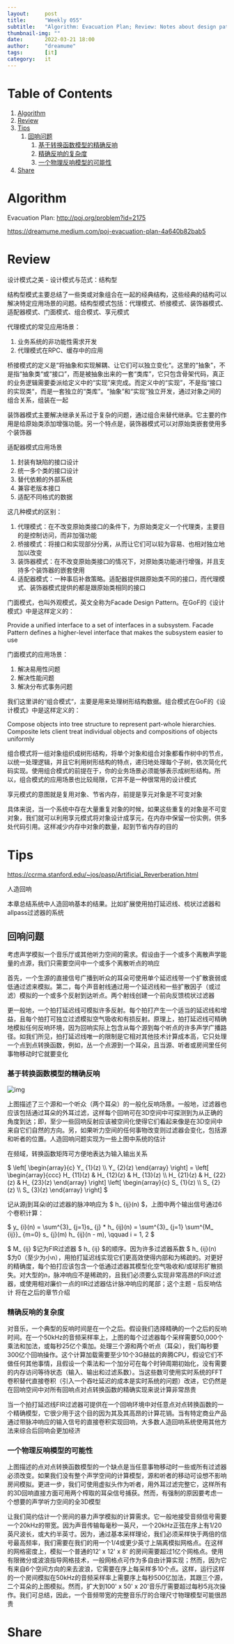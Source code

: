 ```yaml
---
layout:     post
title:      "Weekly 055"
subtitle:   "Algorithm: Evacuation Plan; Review: Notes about design patterns; Tips: PHYSICAL AUDIO SIGNAL PROCESSING(The Reverberation Problem); Share:"
thumbnail-img: ""
date:       2022-03-21 18:00
author:     "dreamume"
tags: 		[it]
category:   it
---
```

<head>
    <script src="https://cdn.mathjax.org/mathjax/latest/MathJax.js?config=TeX-AMS-MML_HTMLorMML" type="text/javascript"></script>
    <script type="text/x-mathjax-config">
        MathJax.Hub.Config({
            tex2jax: {
            skipTags: ['script', 'noscript', 'style', 'textarea', 'pre'],
            inlineMath: [['$','$']]
            }
        });
    </script>
</head>

# Table of Contents

1.  [Algorithm](#org888bea0)
2.  [Review](#org0ea7ff2)
3.  [Tips](#orgccc3f60)
    1.  [回响问题](#org0f07e1d)
        1.  [基于转换函数模型的精确反响](#org2092619)
        2.  [精确反响的复杂度](#org5d7a85f)
        3.  [一个物理反响模型的可能性](#org3aaa599)
4.  [Share](#org71ba78e)


<a id="org888bea0"></a>

# Algorithm

Evacuation Plan: <http://poj.org/problem?id=2175>

<https://dreamume.medium.com/poj-evacuation-plan-4a640b82bab5>


<a id="org0ea7ff2"></a>

# Review

设计模式之美 - 设计模式与范式：结构型

结构型模式主要总结了一些类或对象组合在一起的经典结构，这些经典的结构可以解决特定应用场景的问题。结构型模式包括：代理模式、桥接模式、装饰器模式、适配器模式、门面模式、组合模式、享元模式

代理模式的常见应用场景：

1.  业务系统的非功能性需求开发
2.  代理模式在RPC、缓存中的应用

桥接模式的定义是“将抽象和实现解耦、让它们可以独立变化“。这里的“抽象”，不是指“抽象类“或“接口”，而是被抽象出来的一套“类库”，它只包含骨架代码，真正的业务逻辑需要委派给定义中的“实现”来完成。而定义中的“实现”，不是指“接口的实现类“，而是一套独立的“类库”。“抽象”和“实现”独立开发，通过对象之间的组合关系，组装在一起

装饰器模式主要解决继承关系过于复杂的问题，通过组合来替代继承。它主要的作用是给原始类添加增强功能。另一个特点是，装饰器模式可以对原始类嵌套使用多个装饰器

适配器模式应用场景

1.  封装有缺陷的接口设计
2.  统一多个类的接口设计
3.  替代依赖的外部系统
4.  兼容老版本接口
5.  适配不同格式的数据

这几种模式的区别：

1.  代理模式：在不改变原始类接口的条件下，为原始类定义一个代理类，主要目的是控制访问，而非加强功能
2.  桥接模式：将接口和实现部分分离，从而让它们可以较为容易、也相对独立地加以改变
3.  装饰器模式：在不改变原始类接口的情况下，对原始类功能进行增强，并且支持多个装饰器的嵌套使用
4.  适配器模式：一种事后补救策略。适配器提供跟原始类不同的接口，而代理模式、装饰器模式提供的都是跟原始类相同的接口

门面模式，也叫外观模式，英文全称为Facade Design Pattern。在GoF的《设计模式》中是这样定义的：

Provide a unified interface to a set of interfaces in a subsystem. Facade Pattern defines a higher-level interface that makes the subsystem easier to use

门面模式的应用场景：

1.  解决易用性问题
2.  解决性能问题
3.  解决分布式事务问题

我们这里讲的“组合模式“，主要是用来处理树形结构数据。组合模式在GoF的《设计模式》中是这样定义的：

Compose objects into tree structure to represent part-whole hierarchies. Composite lets client treat individual objects and compositions of objects uniformly

组合模式将一组对象组织成树形结构，将单个对象和组合对象都看作树中的节点，以统一处理逻辑，并且它利用树形结构的特点，递归地处理每个子树，依次简化代码实现。使用组合模式的前提在于，你的业务场景必须能够表示成树形结构。所以，组合模式的应用场景也比较局限，它并不是一种很常用的设计模式

享元模式的意图就是复用对象、节省内存，前提是享元对象是不可变对象

具体来说，当一个系统中存在大量重复对象的时候，如果这些重复的对象是不可变对象，我们就可以利用享元模式将对象设计成享元，在内存中保留一份实例，供多处代码引用。这样减少内存中对象的数量，起到节省内存的目的


<a id="orgccc3f60"></a>

# Tips

<https://ccrma.stanford.edu/~jos/pasp/Artificial_Reverberation.html>

人造回响

本章总结系统中人造回响基本的结果。比如扩展使用拍打延迟线、梳状过滤器和allpass过滤器的系统


<a id="org0f07e1d"></a>

## 回响问题

考虑声学模拟一个音乐厅或其他听力空间的需求。假设由于一个或多个离散声学能量的点源，我们只需要空间中一个或多个离散听点的响应

首先，一个生源的直接信号广播到听众的耳朵可使用单个延迟线带一个扩散衰弱或低通过滤来模拟。第二，每个声音射线通过用一个延迟线和一些扩散因子（或过滤）模拟的一个或多个反射到达听点。两个射线创建一个前向反馈梳状过滤器

更一般地，一个拍打延迟线可模拟许多反射。每个拍打产生一个适当的延迟线和增益，且每个拍打可独立过滤模拟空气吸收和有损反射。原理上，拍打延迟线可精确地模拟任何反响环境，因为回响实际上包含从每个源到每个听点的许多声学广播路径。如我们所见，拍打延迟线唯一的限制是它相对其他技术计算成本高，它只处理一个点到点转换函数，例如，丛一个点源到一个耳朵，且当源、听者或房间里任何事物移动时它就要变化


<a id="org2092619"></a>

### 基于转换函数模型的精确反响

![img](../img/general_reverberation_simulation_for_three_sources_and_one_listener.png)

上图描述了三个源和一个听众（两个耳朵）的一般化反响场景。一般地，过滤器也应该包括通过耳朵的外耳过滤，这样每个回响可在3D空间中可探测到为从正确的角度到达；即，至少一些回响反射应该被空间化使得它们看起来像是在3D空间中来自它们自然的方向。另，如果听力空间的任何事物改变则过滤器会变化，包括源和听者的位置。人造回响问题实现为一些上图中系统的估计

在频域，转换函数矩阵可方便地表达为输入输出关系

$ \\left[ \\begin{array}{c} Y_ {1}(z) \\\\ Y_ {2}(z) \\end{array} \\right] = \\left[ \\begin{array}{ccc} H_ {11}(z) & H_ {12}(z) & H_ {13}(z) \\\\ H_ {21}(z) & H_ {22}(z) & H_ {23}(z) \\end{array} \\right] \\left[ \\begin{array}{c} S_ {1}(z) \\\\ S_ {2}(z) \\\\ S_ {3}(z) \\end{array} \\right] $

记从源j到耳朵i的过滤器的脉冲响应为 $ h_ {ij}(n) $，上图中两个输出信号通过6个卷积计算：

$ y_ {i}(n) = \\sum^{3}_ {j=1}s_ {j} * h_ {ij}(n) = \\sum^{3}_ {j=1} \\sum^{M_ {ij}}_ {m=0} s_ {j}(m) h_ {ij}(n - m), \\qquad i = 1, 2 $

$ M_ {ij} $记为FIR过滤器 $ h_ {ij} $的顺序。因为许多过滤器系数 $ h_ {ij}(n) $为0（至少为小n），用拍打延迟线实现它们更高效使得内部和为稀疏的。对更好的精确度，每个拍打应该包含一个低通过滤器其模型化空气吸收和/或球形扩散损失。对大型的n，脉冲响应不是稀疏的，且我们必须要么实现非常高昂的FIR过滤器，或使用相对廉价一点的IIR过滤器估计脉冲响应的尾部；这个主题 - 后反响估计 将在之后的章节介绍


<a id="org5d7a85f"></a>

### 精确反响的复杂度

对音乐，一个典型的反响时间是在一个之后。假设我们选择精确的一个之后的反响时间。在一个50kHz的音频采样率上，上图的每个过滤器每个采样需要50,000个乘法和加法，或每秒25亿个乘加。处理三个源和两个听点（耳朵），我们每秒要300亿个回响操作。这个计算加载需要至少10个3G赫兹的奔腾CPU，假设它们不做任何其他事情，且假设一个乘法和一个加分可在每个时钟周期初始化，没有需要的内存访问等待状态（输入、输出和过滤系数）。当这些数可使用实时系统的FFT卷积替代直接卷积（引入一个吞吐延迟的成本是实时系统的问题）改进，它仍然是在回响空间中对所有回响点对点转换函数的精确实现来说计算非常昂贵

当一个拍打延迟线FIR过滤器可提供在一个回响环境中对任意点对点转换函数的一个精确模型，它很少用于这个目的因为其及其高昂的计算花销。当有特定商业产品通过带脉冲响应的输入信号的直接卷积实现回响，大多数人造回响系统使用其他方法来综合后回响会更加经济


<a id="org3aaa599"></a>

### 一个物理反响模型的可能性

上图描述的点对点转换函数模型的一个缺点是当任意事物移动时一些或所有过滤器必须改变。如果我们没有整个声学空间的计算模型，源和听者的移动可设想不影响房间模拟。更进一步，我们可使用虚拟头作为听者，用外耳过滤完整它，这样所有的3D回响直接方面可用两个榨取的耳朵信号捕获。然而，有强制的原因要考虑一个想要的声学听力空间的全3D模型

让我们简约估计一个房间的暴力声学模拟的计算需求。它一般地接受音频信号需要一个20kHz的带宽。因为声音传输每毫秒一英尺，一个20kHz正弦在序上有1/20英尺波长，或大约半英寸。因为，通过基本采样理论，我们必须采样快于两倍的信号最高频率，我们需要在我们的用一个1/4或更少英寸上隔离模拟网格点。在这样的网格密度上，模拟一个普通的12' x 12' x 8' 的房间需要超过1亿个网格点。使用有限微分或波浪指导网格技术，一般网格点可作为多自由计算实现；然而，因为它有来自6个空间方向的来去波浪，它需要在序上每采样多10个点。这样，运行这样的一个房间模拟在50kHz的音频采样率上需要序上每秒500亿加法，其跟三个源，二个耳朵的上图模拟。然而，扩大到100' x 50' x 20'音乐厅需要超过每秒5兆次操作。我们可总结，因此，一个音频带宽的完整音乐厅的合理尺寸物理模型可能很昂贵


<a id="org71ba78e"></a>

# Share

